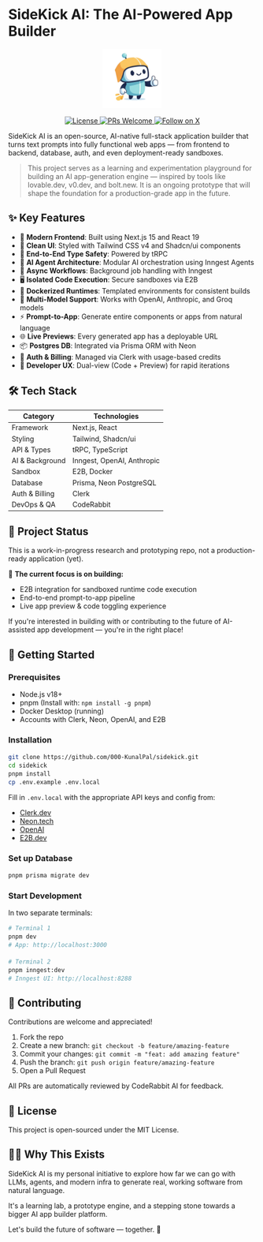 # SideKick AI: The AI-Powered App Builder

<div align="center">
  <img src="/public/logo.png" alt="SideKick AI" width="120"/>
  
  <p align="center">
    <a href="https://github.com/000-KunalPal/sidekick/blob/main/LICENSE">
      <img src="https://img.shields.io/badge/license-MIT-blue.svg" alt="License">
    </a>
    <a href="https://github.com/000-KunalPal/sidekick/pulls">
      <img src="https://img.shields.io/badge/PRs-welcome-brightgreen.svg" alt="PRs Welcome">
    </a>
    <a href="https://twitter.com/kunalpal0">
      <img src="https://img.shields.io/twitter/follow/kunalpal0?style=social" alt="Follow on X">
    </a>
  </p>
</div>

SideKick AI is an open-source, AI-native full-stack application builder that turns text prompts into fully functional web apps — from frontend to backend, database, auth, and even deployment-ready sandboxes.

> This project serves as a learning and experimentation playground for building an AI app-generation engine — inspired by tools like lovable.dev, v0.dev, and bolt.new. It is an ongoing prototype that will shape the foundation for a production-grade app in the future.

## ✨ Key Features

- 🚀 **Modern Frontend**: Built using Next.js 15 and React 19
- 🎨 **Clean UI**: Styled with Tailwind CSS v4 and Shadcn/ui components
- 📡 **End-to-End Type Safety**: Powered by tRPC
- 🧠 **AI Agent Architecture**: Modular AI orchestration using Inngest Agents
- 🔁 **Async Workflows**: Background job handling with Inngest
- 🖥️ **Isolated Code Execution**: Secure sandboxes via E2B
- 🐳 **Dockerized Runtimes**: Templated environments for consistent builds
- 🤖 **Multi-Model Support**: Works with OpenAI, Anthropic, and Groq models
- ⚡ **Prompt-to-App**: Generate entire components or apps from natural language
- 🌐 **Live Previews**: Every generated app has a deployable URL
- 📦 **Postgres DB**: Integrated via Prisma ORM with Neon
- 🔐 **Auth & Billing**: Managed via Clerk with usage-based credits
- 🧾 **Developer UX**: Dual-view (Code + Preview) for rapid iterations

## 🛠️ Tech Stack

| Category | Technologies |
|----------|--------------|
| Framework | Next.js, React |
| Styling | Tailwind, Shadcn/ui |
| API & Types | tRPC, TypeScript |
| AI & Background | Inngest, OpenAI, Anthropic |
| Sandbox | E2B, Docker |
| Database | Prisma, Neon PostgreSQL |
| Auth & Billing | Clerk |
| DevOps & QA | CodeRabbit |

## 📍 Project Status

This is a work-in-progress research and prototyping repo, not a production-ready application (yet).

🔧 **The current focus is on building:**

- E2B integration for sandboxed runtime code execution
- End-to-end prompt-to-app pipeline
- Live app preview & code toggling experience

If you're interested in building with or contributing to the future of AI-assisted app development — you're in the right place!

## 🚀 Getting Started

### Prerequisites

- Node.js v18+
- pnpm (Install with: `npm install -g pnpm`)
- Docker Desktop (running)
- Accounts with Clerk, Neon, OpenAI, and E2B

### Installation

```bash
git clone https://github.com/000-KunalPal/sidekick.git
cd sidekick
pnpm install
cp .env.example .env.local
```

Fill in `.env.local` with the appropriate API keys and config from:

- [Clerk.dev](https://clerk.dev)
- [Neon.tech](https://neon.tech)
- [OpenAI](https://openai.com)
- [E2B.dev](https://e2b.dev)

### Set up Database

```bash
pnpm prisma migrate dev
```

### Start Development

In two separate terminals:

```bash
# Terminal 1
pnpm dev
# App: http://localhost:3000

# Terminal 2
pnpm inngest:dev
# Inngest UI: http://localhost:8288
```

## 🤝 Contributing

Contributions are welcome and appreciated!

1. Fork the repo
2. Create a new branch: `git checkout -b feature/amazing-feature`
3. Commit your changes: `git commit -m "feat: add amazing feature"`
4. Push the branch: `git push origin feature/amazing-feature`
5. Open a Pull Request

All PRs are automatically reviewed by CodeRabbit AI for feedback.

## 📄 License

This project is open-sourced under the MIT License.

## 🙋‍♂️ Why This Exists

SideKick AI is my personal initiative to explore how far we can go with LLMs, agents, and modern infra to generate real, working software from natural language.

It's a learning lab, a prototype engine, and a stepping stone towards a bigger AI app builder platform.

Let's build the future of software — together. 🌟
